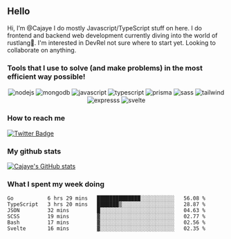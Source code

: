 ## Hello

<p>
  Hi, I’m @Cajaye I do mostly Javascript/TypeScript stuff on here. I do frontend and backend web development currently diving into the world of rustlang🦀. 
  I'm interested in DevRel not sure where to start yet. Looking to collaborate on anything.
</p>

### Tools that I use to solve (and make problems) in the most efficient way possible!

<p align="center">
<img align="center" src="https://img.shields.io/badge/Node.js-43853D?style=for-the-badge&logo=node.js&logoColor=white" alt="nodejs"/>
<img align="center" src="https://img.shields.io/badge/MongoDB-4EA94B?style=for-the-badge&logo=mongodb&logoColor=white" alt="mongodb"/>
<img align="center" src="https://img.shields.io/badge/JavaScript-F7DF1E?style=for-the-badge&logo=javascript&logoColor=black" alt="javascript"/>
<img align="center" src="https://img.shields.io/badge/TypeScript-007ACC?style=for-the-badge&logo=typescript&logoColor=white" alt="typescript"/>
<img align="center" src="https://img.shields.io/badge/Prisma-3982CE?style=for-the-badge&logo=Prisma&logoColor=white" alt="prisma"/>
<img align="center" src="https://img.shields.io/badge/Sass-CC6699?style=for-the-badge&logo=sass&logoColor=white" alt="sass"/>
<img align="center" src="https://img.shields.io/badge/Tailwind_CSS-38B2AC?style=for-the-badge&logo=tailwind-css&logoColor=white" alt="tailwind"/>
<img align="center" src="https://img.shields.io/badge/Express.js-404D59?style=for-the-badge" alt="expresss"/>
<img align="center" src="https://img.shields.io/badge/Svelte-4A4A55?style=for-the-badge&logo=svelte&logoColor=FF3E00" alt="svelte"/>
</p>


### How to reach me

[![Twitter Badge](https://img.shields.io/badge/Twitter-1DA1F2?style=for-the-badge&logo=twitter&logoColor=white)](https://twitter.com/thecreatorcaj)

### My github stats

[![Cajaye's GitHub stats](https://github-readme-stats.vercel.app/api?username=Cajaye)](https://github.com/Cajaye/github-readme-stats)

### What I spent my week doing

<!--START_SECTION:waka-->

```text
Go           6 hrs 29 mins   ██████████████░░░░░░░░░░░   56.08 %
TypeScript   3 hrs 20 mins   ███████▒░░░░░░░░░░░░░░░░░   28.87 %
JSON         32 mins         █░░░░░░░░░░░░░░░░░░░░░░░░   04.63 %
SCSS         19 mins         ▓░░░░░░░░░░░░░░░░░░░░░░░░   02.77 %
Bash         17 mins         ▓░░░░░░░░░░░░░░░░░░░░░░░░   02.56 %
Svelte       16 mins         ▓░░░░░░░░░░░░░░░░░░░░░░░░   02.35 %
```

<!--END_SECTION:waka-->



